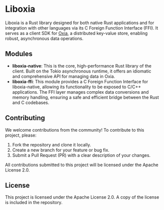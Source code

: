 # Liboxia

Liboxia is a Rust library designed for both native Rust applications and for integration with other languages via its C
Foreign Function Interface (FFI).
It serves as a client SDK for [Oxia](https://github.com/oxia-db/oxia), a distributed key-value store, enabling robust,
asynchronous data operations.

## Modules

- **liboxia-native**: This is the core, high-performance Rust library of the client. Built on the Tokio asynchronous
  runtime, it offers an idiomatic and comprehensive API for managing data in Oxia.
- **liboxia-ffi**: This module provides a C Foreign Function Interface for liboxia-native, allowing its functionality to
  be exposed to C/C++ applications. The FFI layer manages complex data conversions and memory handling, ensuring a safe
  and efficient bridge between the Rust and C codebases.

## Contributing

We welcome contributions from the community! To contribute to this project, please:

1. Fork the repository and clone it locally.
2. Create a new branch for your feature or bug fix.
3. Submit a Pull Request (PR) with a clear description of your changes.

All contributions submitted to this project will be licensed under the Apache License 2.0.

## License

This project is licensed under the Apache License 2.0. A copy of the license is included in the repository.
